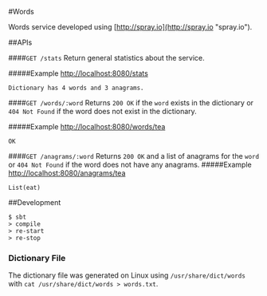 #Words

Words service developed using [http://spray.io](http://spray.io "spray.io").

##APIs

####`GET /stats` 
Return general statistics about the service.

#####Example
[http://localhost:8080/stats](http://localhost:8080/stats)

	Dictionary has 4 words and 3 anagrams.

####`GET /words/:word` 
Returns `200 OK` if the `word` exists in the dictionary or `404 Not Found` if the word does not exist in the dictionary.

#####Example
[http://localhost:8080/words/tea](http://localhost:8080/words/tea)

	OK
	
####`GET /anagrams/:word` 
Returns `200 OK` and a list of anagrams for the `word` or `404 Not Found` if the word does not have any anagrams.
#####Example
[http://localhost:8080/anagrams/tea](http://localhost:8080/anagrams/tea)

	List(eat)


##Development

    $ sbt
	> compile
	> re-start
	> re-stop

### Dictionary File

The dictionary file was generated on Linux using `/usr/share/dict/words` with `cat /usr/share/dict/words > words.txt`. 